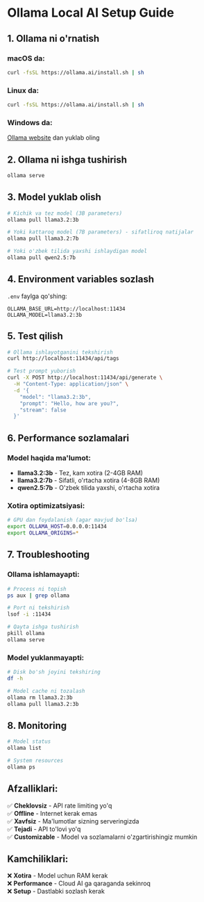 # Ollama Local AI Setup Guide

## 1. Ollama ni o'rnatish

### macOS da:

```bash
curl -fsSL https://ollama.ai/install.sh | sh
```

### Linux da:

```bash
curl -fsSL https://ollama.ai/install.sh | sh
```

### Windows da:

[Ollama website](https://ollama.ai/download) dan yuklab oling

## 2. Ollama ni ishga tushirish

```bash
ollama serve
```

## 3. Model yuklab olish

```bash
# Kichik va tez model (3B parameters)
ollama pull llama3.2:3b

# Yoki kattaroq model (7B parameters) - sifatliroq natijalar
ollama pull llama3.2:7b

# Yoki o'zbek tilida yaxshi ishlaydigan model
ollama pull qwen2.5:7b
```

## 4. Environment variables sozlash

`.env` faylga qo'shing:

```env
OLLAMA_BASE_URL=http://localhost:11434
OLLAMA_MODEL=llama3.2:3b
```

## 5. Test qilish

```bash
# Ollama ishlayotganini tekshirish
curl http://localhost:11434/api/tags

# Test prompt yuborish
curl -X POST http://localhost:11434/api/generate \
  -H "Content-Type: application/json" \
  -d '{
    "model": "llama3.2:3b",
    "prompt": "Hello, how are you?",
    "stream": false
  }'
```

## 6. Performance sozlamalari

### Model haqida ma'lumot:

- **llama3.2:3b** - Tez, kam xotira (2-4GB RAM)
- **llama3.2:7b** - Sifatli, o'rtacha xotira (4-8GB RAM)
- **qwen2.5:7b** - O'zbek tilida yaxshi, o'rtacha xotira

### Xotira optimizatsiyasi:

```bash
# GPU dan foydalanish (agar mavjud bo'lsa)
export OLLAMA_HOST=0.0.0.0:11434
export OLLAMA_ORIGINS=*
```

## 7. Troubleshooting

### Ollama ishlamayapti:

```bash
# Process ni topish
ps aux | grep ollama

# Port ni tekshirish
lsof -i :11434

# Qayta ishga tushirish
pkill ollama
ollama serve
```

### Model yuklanmayapti:

```bash
# Disk bo'sh joyini tekshiring
df -h

# Model cache ni tozalash
ollama rm llama3.2:3b
ollama pull llama3.2:3b
```

## 8. Monitoring

```bash
# Model status
ollama list

# System resources
ollama ps
```

## Afzalliklari:

✅ **Cheklovsiz** - API rate limiting yo'q  
✅ **Offline** - Internet kerak emas  
✅ **Xavfsiz** - Ma'lumotlar sizning serveringizda  
✅ **Tejadi** - API to'lovi yo'q  
✅ **Customizable** - Model va sozlamalarni o'zgartirishingiz mumkin

## Kamchiliklari:

❌ **Xotira** - Model uchun RAM kerak  
❌ **Performance** - Cloud AI ga qaraganda sekinroq  
❌ **Setup** - Dastlabki sozlash kerak
